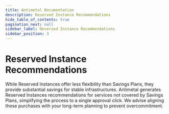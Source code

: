```yaml
---
title: Antimetal Documentation
description: Reserved Instance Recommendations
hide_table_of_contents: true
pagination_next: null
sidebar_label: Reserved Instance Recommendations
sidebar_position: 3
---
```


# Reserved Instance Recommendations

While Reserved Instances offer less flexibility than Savings Plans, they provide substantial savings for stable infrastructures. Antimetal generates Reserved Instances recommendations for services not covered by Savings Plans, simplifying the process to a single approval click. We advise aligning these purchases with your long-term planning to prevent overcommitment. 